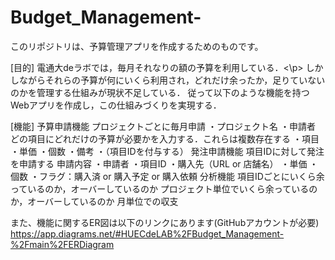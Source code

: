 # Budget_Management-

このリポジトリは、予算管理アプリを作成するためのものです。

[目的]
電通大deラボでは，毎月それなりの額の予算を利用している．<\p>
しかしながらそれらの予算が何にいくら利用され，どれだけ余ったか，足りていないのかを管理する仕組みが現状不足している．
従って以下のような機能を持つWebアプリを作成し，この仕組みづくりを実現する．

[機能]
予算申請機能
  プロジェクトごとに毎月申請
  ・プロジェクト名
  ・申請者 
  どの項目にどれだけの予算が必要かを入力する．これらは複数存在する
  ・項目
  ・単価
  ・個数
  ・備考
  ・（項目IDを付与する）
発注申請機能
  項目IDに対して発注を申請する
  申請内容
  ・申請者
  ・項目ID
  ・購入先（URL or 店舗名）
  ・単価
  ・個数
  ・フラグ：購入済 or 購入予定 or 購入依頼
分析機能
  項目IDごとにいくら余っているのか，オーバーしているのか
  プロジェクト単位でいくら余っているのか，オーバーしているのか
  月単位での収支

また、機能に関するER図は以下のリンクにあります(GitHubアカウントが必要)
https://app.diagrams.net/#HUECdeLAB%2FBudget_Management-%2Fmain%2FERDiagram

